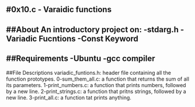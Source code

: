 #0x10.c - Varaidic functions
---
##About
An introductory project on:
-stdarg.h
-Variadic Fucntions
-Const Keyword
---
##Requirements
-Ubuntu
-gcc compiler
---
##File Descriptions
variadic_funtions.h: header file containing all the function prototypes.
0-sum_them_all.c: a function that returns the sum of all its parameters.
1-print_numbers.c:  a function that prints numbers, followed by a new line.
2-print_strings.c: a function that pritns strings, followed by a new line.
3-print_all.c: a function tat prints anything.

